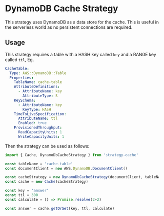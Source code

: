 # DynamoDB Cache Strategy

This strategy uses DynamoDB as a data store for the cache. This is useful in the serverless world
as no persistent connections are required.

## Usage

This strategy requires a table with a HASH key called `key` and a RANGE key called `ttl`, Eg.

```yaml
CacheTable:
  Type: AWS::DynamoDB::Table
  Properties:
    TableName: cache-table
    AttributeDefinitions:
      - AttributeName: key
        AttributeType: S
    KeySchema:
      - AttributeName: key
        KeyType: HASH
    TimeToLiveSpecification:
      AttributeName: ttl
      Enabled: true
    ProvisionedThroughput:
      ReadCapacityUnits: 1
      WriteCapacityUnits: 1
```

Then the strategy can be used as follows:

```js
import { Cache, DynamoDbCacheStrategy } from 'strategy-cache'

const tableName = 'cache-table'
const documentClient = new AWS.DynamoDB.DocumentClient()

const cacheStrategy = new DynamoDbCacheStrategy(documentClient, tableName)
const cache = new Cache(cacheStrategy)

const key = 'answer'
const ttl = 300
const calculate = () => Promise.resolve(2+2)

const answer = cache.getOrSet(key, ttl, calculate)
```
